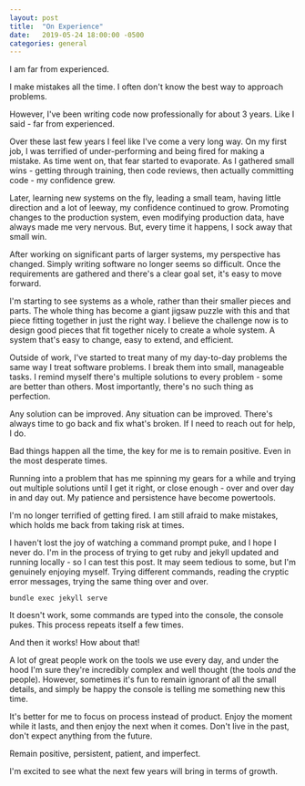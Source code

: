 ```yaml
---
layout: post
title:  "On Experience"
date:   2019-05-24 18:00:00 -0500
categories: general
---
```


I am far from experienced.

I make mistakes all the time. I often don't know the best way to approach problems.

However, I've been writing code now professionally for about 3 years. Like I said - far from experienced.

Over these last few years I feel like I've come a very long way. On my first job, I was terrified of under-performing and being fired for making a mistake. As time went on, that fear started to evaporate. As I gathered small wins - getting through training, then code reviews, then actually committing code - my confidence grew.

Later, learning new systems on the fly, leading a small team, having little direction and a lot of leeway, my confidence continued to grow. Promoting changes to the production system, even modifying production data, have always made me very nervous. But, every time it happens, I sock away that small win.

After working on significant parts of larger systems, my perspective has changed. Simply writing software no longer seems so difficult. Once the requirements are gathered and there's a clear goal set, it's easy to move forward.

I'm starting to see systems as a whole, rather than their smaller pieces and parts. The whole thing has become a giant jigsaw puzzle with this and that piece fitting together in just the right way. I believe the challenge now is to design good pieces that fit together nicely to create a whole system. A system that's easy to change, easy to extend, and efficient.

Outside of work, I've started to treat many of my day-to-day problems the same way I treat software problems. I break them into small, manageable tasks. I remind myself there's multiple solutions to every problem - some are better than others. Most importantly, there's no such thing as perfection. 

Any solution can be improved. Any situation can be improved. There's always time to go back and fix what's broken. If I need to reach out for help, I do.

Bad things happen all the time, the key for me is to remain positive. Even in the most desperate times.

Running into a problem that has me spinning my gears for a while and trying out multiple solutions until I get it right, or close enough - over and over day in and day out. My patience and persistence have become powertools.

I'm no longer terrified of getting fired. I am still afraid to make mistakes, which holds me back from taking risk at times.

I haven't lost the joy of watching a command prompt puke, and I hope I never do. I'm in the process of trying to get ruby and jekyll updated and running locally - so I can test this post. It may seem tedious to some, but I'm genuinely enjoying myself. Trying different commands, reading the cryptic error messages, trying the same thing over and over.

```
bundle exec jekyll serve
```

It doesn't work, some commands are typed into the console, the console pukes. This process repeats itself a few times.

And then it works! How about that!

A lot of great people work on the tools we use every day, and under the hood I'm sure they're incredibly complex and well thought (the tools _and_ the people). However, sometimes it's fun to remain ignorant of all the small details, and simply be happy the console is telling me something new this time.

It's better for me to focus on process instead of product. Enjoy the moment while it lasts, and then enjoy the next when it comes. Don't live in the past, don't expect anything from the future.

Remain positive, persistent, patient, and imperfect.

I'm excited to see what the next few years will bring in terms of growth.